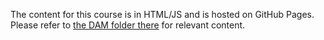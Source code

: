The content for this course is in HTML/JS and is hosted on GitHub
Pages. Please refer to [the DAM folder
there](https://scs-technology-and-innovation.github.io/courses/DAM/)
for relevant content.